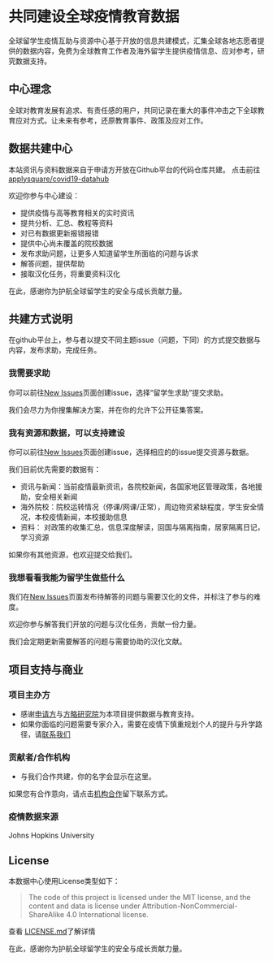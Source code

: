 # 共同建设全球疫情教育数据

全球留学生疫情互助与资源中心基于开放的信息共建模式，汇集全球各地志愿者提供的数据内容，免费为全球教育工作者及海外留学生提供疫情信息、应对参考，研究数据支持。

## 中心理念
全球对教育发展有追求、有责任感的用户，共同记录在重大的事件冲击之下全球教育应对方式。让未来有参考，还原教育事件、政策及应对工作。

## 数据共建中心

本站资讯与资料数据来自于申请方开放在Github平台的代码仓库共建。
点击前往[applysquare/covid19-datahub](http://blog.applysquare.com/covid19-datahub/)

欢迎你参与中心建设：
- 提供疫情与高等教育相关的实时资讯
- 提共分析、汇总、教程等资料
- 对已有数据更新报错报错
- 提供中心尚未覆盖的院校数据
- 发布求助问题，让更多人知道留学生所面临的问题与诉求
- 解答问题，提供帮助
- 接取汉化任务，将重要资料汉化

在此，感谢你为护航全球留学生的安全与成长贡献力量。


## 共建方式说明

在github平台上，参与者以提交不同主题issue（问题，下同）的方式提交数据与内容，发布求助，完成任务。

### 我需要求助

你可以前往[New Issues](https://github.com/applysquare/covid19-datahub/issues/new/choose)页面创建issue，选择“留学生求助”提交求助。

我们会尽力为你搜集解决方案，并在你的允许下公开征集答案。

### 我有资源和数据，可以支持建设

你可以前往[New Issues](https://github.com/applysquare/covid19-datahub/issues/new/choose)页面创建issue，选择相应的的issue提交资源与数据。

我们目前优先需要的数据有：
- 资讯与新闻：当前疫情最新资讯，各院校新闻，各国家地区管理政策，各地援助，安全相关新闻
- 海外院校：院校运转情况（停课/网课/正常），周边物资紧缺程度，学生安全情况，本校疫情新闻，本校援助信息
- 资料： 对政策的收集汇总，信息深度解读，回国与隔离指南，居家隔离日记，学习资源

如果你有其他资源，也欢迎提交给我们。

### 我想看看我能为留学生做些什么
我们在[New Issues](https://github.com/applysquare/covid19-datahub/issues/new/choose)页面发布待解答的问题与需要汉化的文件，并标注了参与的难度。

欢迎你参与解答我们开放的问题与汉化任务，贡献一份力量。

我们会定期更新需要解答的问题与需要协助的汉化文献。

## 项目支持与商业

### 项目主办方
- 感谢[申请方](http://www.applysquare.com)与[方略研究院](https://www.squarestrategics.com/)为本项目提供数据与教育支持。
- 如果你面临的问题需要专家介入，需要在疫情下慎重规划个人的提升与升学路径，请[联系我们](https://github.com/applysquare/covid19-datahub/issues/new?assignees=&labels=%5B%E4%B8%93%E5%AE%B6%E5%92%A8%E8%AF%A2%5D&template=consulting-service.md&title=)


### 贡献者/合作机构
- 与我们合作共建，你的名字会显示在这里。

如果您有合作意向，请点击[机构合作](https://github.com/applysquare/covid19-datahub/issues/new?assignees=&template=institional-cooperation-cn.md&title=%5B%E6%9C%BA%E6%9E%84%E5%90%88%E4%BD%9C%E6%84%8F%E5%90%91%5D)留下联系方式。

### 疫情数据来源
Johns Hopkins University

## License

本数据中心使用License类型如下：
> The code of this project is licensed under the MIT license, and
> the content and data is license under Attribution-NonCommercial-ShareAlike 
> 4.0 International license.

查看 [LICENSE.md](https://github.com/applysquare/covid19-datahub/blob/master/LICENSE)了解详情


在此，感谢你为护航全球留学生的安全与成长贡献力量。
